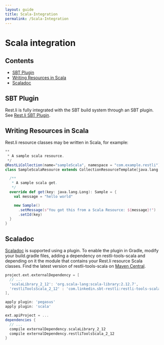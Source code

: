 ```yaml
---
layout: guide
title: Scala-Integration
permalink: /Scala-Integration
---
```

# Scala integration

## Contents

* [SBT Plugin](#sbt-plugin)
* [Writing Resources in Scala](#writing-resources-in-scala)
* [Scaladoc](#scaladoc)

## SBT Plugin

Rest.li is fully integrated with the SBT build system through an SBT plugin.  See [Rest.li SBT Plugin](https://github.com/linkedin/sbt-restli).

## Writing Resources in Scala

Rest.li resource classes may be written in Scala, for example:

```scala
**
 * A sample scala resource.
 */
@RestLiCollection(name="sampleScala", namespace = "com.example.restli")
class SampleScalaResource extends CollectionResourceTemplate[java.lang.Long, Sample] with PlayRequest {

  /**
   * A sample scala get.
   */
  override def get(key: java.lang.Long): Sample = {
    val message = "hello world"

    new Sample()
      .setMessage(s"You got this from a Scala Resource: ${message}!")
      .setId(key)
  }
}
```

## Scaladoc

[Scaladoc](http://docs.scala-lang.org/style/scaladoc.html) is supported using a plugin.  To enable the plugin in Gradle, modify your build.gradle files, adding a dependency on restli-tools-scala and depending on it the module that contains your Rest.li resource Scala classes. Find the latest version of restli-tools-scala on [Maven Central](https://search.maven.org/search?q=g:com.linkedin.sbt-restli%20AND%20a:restli-tools-scala_*).

```gradle
project.ext.externalDependency = [
  // ...
  'scalaLibrary_2_12': 'org.scala-lang:scala-library:2.12.7',
  'restliToolsScala_2_12' : 'com.linkedin.sbt-restli:restli-tools-scala_2.12:0.3.9'
],
```

```gradle
apply plugin: 'pegasus'
apply plugin: 'scala'

ext.apiProject = ...
dependencies {
  // ...
  compile externalDependency.scalaLibrary_2_12
  compile externalDependency.restliToolsScala_2_12
}
```
